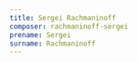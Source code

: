 ```yaml
---
title: Sergei Rachmaninoff
composer: rachmaninoff-sergei
prename: Sergei
surname: Rachmaninoff
---
```

